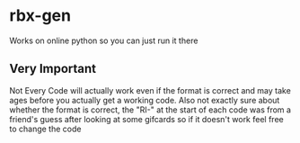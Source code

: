 # rbx-gen

Works on online python so you can just run it there

## Very Important
Not Every Code will actually work even if the format is correct and may take ages before you actually get a working code. Also not exactly sure about whether the format is correct, the "RI-" at the start of each code was from a friend's guess after looking at some gifcards so if it doesn't work feel free to change the code
